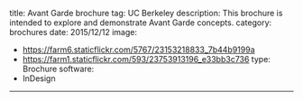 title: Avant Garde brochure
tag: UC Berkeley
description: This brochure is intended to explore and demonstrate Avant Garde concepts.
category: brochures
date: 2015/12/12
image: 
- https://farm6.staticflickr.com/5767/23153218833_7b44b9199a
- https://farm1.staticflickr.com/593/23753913196_e33bb3c736
type: Brochure
software:
- InDesign
---